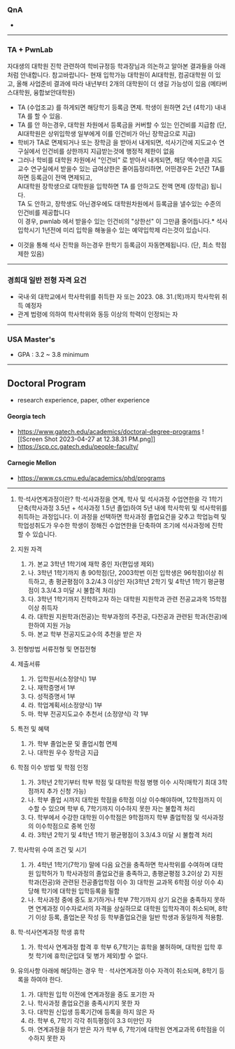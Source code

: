 ### QnA
- 

---

### TA + PwnLab
자대생의 대학원 진학 관련하여 학비규정등 학과장님과 의논하고 알아본 결과들을 아래처럼 안내합니다. 참고바랍니다- 
현재 입학가능 대학원이 AI대학원, 컴공대학원 이 있고, 올해 사업준비 결과에 따라 내년부터 2개의 대학원이 더 생길 가능성이 있음 (메타버스대학원, 융합보안대학원)  
- TA (수업조교) 를 하게되면 해당학기 등록금 면제. 학생이 원하면 2년 (4학기) 내내 TA 를 할 수 있음.  
- TA 를 안 하는경우, 대학원 차원에서 등록금을 커버할 수 있는 인건비를 지급함 (단, AI대학원은 상위입학생 일부에게 이를 인건비가 아닌 장학금으로 지급)  
- 학비가 TA로 면제되거나 또는 장학금 을 받아서 내게되면, 석사기간에 지도교수 연구실에서 인건비를 상한까지 지급받는것에 행정적 제한이 없음  
- 그러나 학비를 대학원 차원에서 "인건비" 로 받아서 내게되면, 해당 액수만큼 지도교수 연구실에서 받을수 있는 급여상한은 줄어듬정리하면, 어떤경우든 2년간 TA를 하면 등록금이 전액 면제되고,  
AI대학원 장학생으로 대학원을 입학하면 TA 를 안하고도 전액 면제 (장학금) 됩니다.  
TA 도 안하고, 장학생도 아닌경우에도 대학원차원에서 등록금을 낼수있는 수준의 인건비를 제공합니다  
이 경우, pwnlab 에서 받을수 있는 인건비의 "상한선" 이 그만큼 줄어듭니다.* 석사입학시기 1년전에 미리 입학을 해놓을수 있는 예약입학제 라는것이 있습니다.  
* 이것을 통해 석사 진학을 하는경우 한학기 등록금이 자동면제됩니다. (단, 최소 학점제한 있음)

---

### 경희대 일반 전형 자격 요건 
 - 국내·외 대학교에서 학사학위를 취득한 자 또는 2023. 08. 31.(목)까지 학사학위 취득 예정자 
 - 관계 법령에 의하여 학사학위와 동등 이상의 학력이 인정되는 자

---

### USA Master's
- GPA : 3.2 ~ 3.8 minimum

---

## Doctoral Program
- research experience, paper, other experience

#### Georgia tech
- https://www.gatech.edu/academics/doctoral-degree-programs
![[Screen Shot 2023-04-27 at 12.38.31 PM.png]]
- https://scp.cc.gatech.edu/people-faculty/

#### Carnegie Mellon
- https://www.cs.cmu.edu/academics/phd/programs

---

1. 학·석사연계과정이란? 
학·석사과정을 연계, 학사 및 석사과정 수업연한을 각 1학기 단축(학사과정 3.5년 + 석사과정 1.5년 졸업)하여 5년 내에 학사학위 및 석사학위를 취득하는 과정입니다. 이 과정을 선택하면 학사과정 졸업요건을 갖추고 학업능력 및 학업성취도가 우수한 학생이 정해진 수업연한을 단축하여 조기에 석사과정에 진학할 수 있습니다. 

2. 지원 자격 
	1. 가. 본교 3학년 1학기에 재학 중인 자(편입생 제외)
	2. 나. 3학년 1학기까지 총 90학점(단, 2003학번 이전 입학생은 96학점)이상 취득하고, 총 평균평점이 3.2/4.3 이상인 자(3학년 2학기 및 4학년 1학기 평균평점이 3.3/4.3 미달 시 불합격 처리) 
	3. 다. 3학년 1학기까지 진학하고자 하는 대학원 지원학과 관련 전공교과목 15학점 이상 취득자 
	4. 라. 대학원 지원학과(전공)는 학부과정의 주전공, 다전공과 관련된 학과(전공)에 한하여 지원 가능 
	5. 마. 본교 학부 전공지도교수의 추천을 받은 자 
 
3. 전형방법 
서류전형 및 면접전형 

4. 제출서류 
	1. 가. 입학원서(소정양식) 1부 
	2. 나. 재학증명서 1부 
	3. 다. 성적증명서 1부 
	4. 라. 학업계획서(소정양식) 1부 
	5. 마. 학부 전공지도교수 추천서 (소정양식) 각 1부 
 
5. 특전 및 혜택 
	1. 가. 학부 졸업논문 및 졸업시험 면제 
	2. 나. 대학원 우수 장학금 지급 
 
6. 학점 이수 방법 및 학점 인정 
	1. 가. 3학년 2학기부터 학부 학점 및 대학원 학점 병행 이수 시작(매학기 최대 3학점까지 추가 신청 가능) 
	2. 나. 학부 졸업 시까지 대학원 학점을 6학점 이상 이수해야하며, 12학점까지 이수할 수 있으며 학부 6, 7학기까지 이수하지 못한 자는 불합격 처리 
	3. 다. 학부에서 수강한 대학원 이수학점은 9학점까지 학부 졸업학점 및 석사과정의 이수학점으로 중복 인정 
	4. 라. 3학년 2학기 및 4학년 1학기 평균평점이 3.3/4.3 미달 시 불합격 처리 
 
7. 학사학위 수여 조건 및 시기 
	1. 가. 4학년 1학기(7학기) 말에 다음 요건을 충족하면 학사학위를 수여하며 대학원 입학허가 1) 학사과정의 졸업요건을 충족하고, 총평균평점 3.2이상 2) 지원학과(전공)와 관련된 전공졸업학점 이수 3) 대학원 교과목 6학점 이상 이수 4) 당해 학기에 대학원 입학등록을 필함 
	2. 나. 학사과정 중에 중도 포기하거나 학부 7학기까지 상기 요건을 충족하지 못하면 연계과정 이수자로서의 자격을 상실하므로 대학원 입학자격이 취소되며, 8학기 이상 등록, 졸업논문 작성 등 학부졸업요건을 일반 학생과 동일하게 적용함. 
 
8. 학·석사연계과정 학생 휴학 
	1. 가. 학석사 연계과정 합격 후 학부 6,7학기는 휴학을 불허하며, 대학원 입학 후 첫 학기에 휴학(군입대 및 병가 제외)할 수 없다. 
 
9. 유의사항 아래에 해당하는 경우 학ㆍ석사연계과정 이수 자격이 취소되며, 8학기 등록을 하여야 한다. 
	1. 가. 대학원 입학 이전에 연계과정을 중도 포기한 자 
	2. 나. 학사과정 졸업요건을 충족시키지 못한 자 
	3. 다. 대학원 신입생 등록기간에 등록을 하지 않은 자 
	4. 라. 학부 6, 7학기 각각 취득평점이 3.3 미만인 자 
	5. 마. 연계과정을 허가 받은 자가 학부 6, 7학기에 대학원 연계교과목 6학점을 이수하지 못한 자
